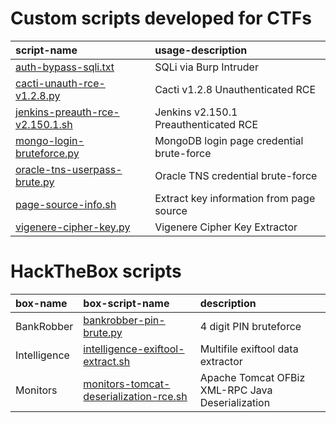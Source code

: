 # Custom scripts developed for CTFs

| script-name | usage-description |
| :--- | :--- |
| [auth-bypass-sqli.txt](https://github.com/iamkashz/ctf-scripts/blob/main/auth-bypass-sqli.txt) | SQLi via Burp Intruder |
| [cacti-unauth-rce-v1.2.8.py](https://github.com/iamkashz/ctf-scripts/blob/main/cacti-unauth-rce-v1.2.8.py) | Cacti v1.2.8 Unauthenticated RCE |
| [jenkins-preauth-rce-v2.150.1.sh](https://github.com/iamkashz/ctf-scripts/blob/main/jenkins-preauth-rce-v2.150.1.sh) | Jenkins v2.150.1 Preauthenticated RCE |
| [mongo-login-bruteforce.py](https://github.com/iamkashz/ctf-scripts/blob/main/mongo-login-bruteforce.py) | MongoDB login page credential brute-force|
| [oracle-tns-userpass-brute.py](https://github.com/iamkashz/ctf-scripts/blob/main/oracle-tns-userpass-brute.py) | Oracle TNS credential brute-force |
| [page-source-info.sh](https://github.com/iamkashz/ctf-scripts/blob/main/page-source-info.sh) | Extract key information from page source |
| [vigenere-cipher-key.py](https://github.com/iamkashz/ctf-scripts/blob/main/vigenere-cipher-key.py) | Vigenere Cipher Key Extractor |


# HackTheBox scripts

| box-name | box-script-name | description |
| :--- | :--- | :--- |
| BankRobber | [bankrobber-pin-brute.py](https://github.com/iamkashz/ctf-scripts/blob/main/HTB/bankrobber-pin-brute.py) | 4 digit PIN bruteforce |
| Intelligence | [intelligence-exiftool-extract.sh](https://github.com/iamkashz/ctf-scripts/blob/main/HTB/intelligence-exiftool-extract.sh) | Multifile exiftool data extractor |
| Monitors | [monitors-tomcat-deserialization-rce.sh](https://github.com/iamkashz/ctf-scripts/blob/main/HTB/monitors-tomcat-deserialization-rce.sh) | Apache Tomcat OFBiz XML-RPC Java Deserialization |